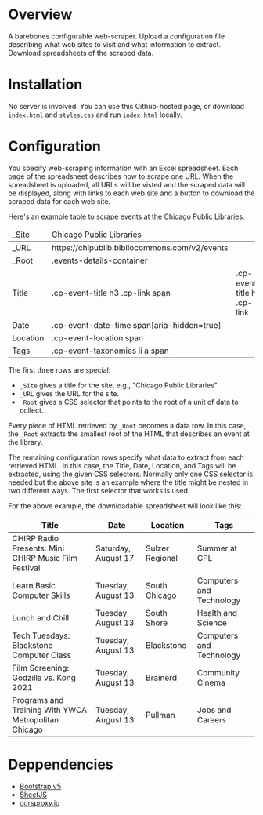 # Overview

A barebones configurable web-scraper. Upload a configuration file describing what web sites to 
visit and what information to extract. Download spreadsheets of the scraped data.

# Installation

No server is involved. You can use this Github-hosted page, or download ``index.html`` and
``styles.css`` and run ``index.html`` locally.


# Configuration

You specify web-scraping information with an Excel spreadsheet.  Each page of the spreadsheet 
describes how to scrape one URL. When the spreadsheet is uploaded, all URLs will be visted and the scraped data 
will be displayed, along with links to each web site and a button to download the scraped data for
each web site.

Here's an example table to scrape events at [the Chicago Public Libraries](https://chipublib.bibliocommons.com/v2/events).

<table>
  <thead>
    <tr>
      <td>_Site</td>
      <td>Chicago Public Libraries</td>
      <td></td>
    </tr>
  </thead>
  <tbody>
    <tr>
      <td>_URL</td>
      <td>https://chipublib.bibliocommons.com/v2/events</td>
      <td></td>
    </tr>
    <tr>
      <td>_Root</td>
      <td>.events-details-container</td>
      <td></td>
    </tr>
    <tr>
      <td>Title</td>
      <td>.cp-event-title h3 .cp-link span</td>
      <td>.cp-event-title h3 .cp-link</td>
    </tr>
    <tr>
      <td>Date</td>
      <td>.cp-event-date-time span[aria-hidden=true]</td>
      <td></td>
    </tr>
    <tr>
      <td>Location</td>
      <td>.cp-event-location span</td>
      <td></td>
    </tr>
    <tr>
      <td>Tags</td>
      <td>.cp-event-taxonomies li a span</td>
      <td></td>
    </tr>
  </tbody>
</table>

The first three rows are special:
 - ``_Site`` gives a title for the site, e.g., "Chicago Public Libraries"
 - ``_URL`` gives the URL for the site.
 - ``_Root`` gives a CSS selector that points to the root of a unit of data to collect.

Every piece of HTML retrieved by ``_Root`` becomes a data row. In this case, the ``_Root``
extracts the smallest root of the HTML that describes an event at the library.

The remaining configuration rows specify what data to extract from each retrieved HTML.
In this case, the Title, Date, Location, and Tags will be extracted, using the given CSS selectors.
Normally only one CSS selector is needed  but the above site is an 
example where the title might be nested in two different ways. The first selector that works is used. 

For the above example, the downloadable spreadsheet will look like this:

|Title                                               |Date               |Location       |Tags                    |
|----------------------------------------------------|-------------------|---------------|------------------------|
|CHIRP Radio Presents: Mini CHIRP Music Film Festival|Saturday, August 17|Sulzer Regional|Summer at CPL           |
|Learn Basic Computer Skills                         |Tuesday, August 13 |South Chicago  |Computers and Technology|
|Lunch and Chill                                     |Tuesday, August 13 |South Shore    |Health and Science      |
|Tech Tuesdays: Blackstone Computer Class            |Tuesday, August 13 |Blackstone     |Computers and Technology|
|Film Screening: Godzilla vs. Kong 2021              |Tuesday, August 13 |Brainerd       |Community Cinema        |
|Programs and Training With YWCA Metropolitan Chicago|Tuesday, August 13 |Pullman        |Jobs and Careers        |

# Deppendencies

 - [Bootstrap v5](https://getbootstrap.com/docs/5.0/getting-started/introduction/)
 - [SheetJS](https://sheetjs.com/)
 - [corsproxy.io](https://corsproxy.io/?)